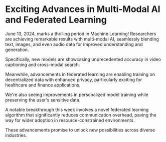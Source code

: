 # Exciting Advances in Multi-Modal AI and Federated Learning

June 13, 2024, marks a thrilling period in Machine Learning! Researchers are achieving remarkable results with multi-modal AI, seamlessly blending text, images, and even audio data for improved understanding and generation.

Specifically, new models are showcasing unprecedented accuracy in video captioning and cross-modal search.

Meanwhile, advancements in federated learning are enabling training on decentralized data with enhanced privacy, particularly exciting for healthcare and finance applications.

We're also seeing improvements in personalized model training while preserving the user's sensitive data.

A notable breakthrough this week involves a novel federated learning algorithm that significantly reduces communication overhead, paving the way for wider adoption in resource-constrained environments.

These advancements promise to unlock new possibilities across diverse industries.
